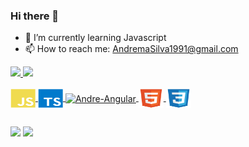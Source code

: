 ### Hi there 👋

- 🌱 I’m currently learning Javascript
- 📫 How to reach me: AndremaSilva1991@gmail.com

 <div>
  <a href="https://github.com/andremasilva">
  <img height="180em" src="https://github-readme-stats.vercel.app/api?username=andremasilva&show_icons=true&theme=dracula&include_all_commits=true&count_private=true"/>
  <img height="180em" src="https://github-readme-stats.vercel.app/api/top-langs/?username=andremasilva&layout=compact&langs_count=7&theme=dracula"/>
</div>
  <div style="display: inline_block"><br>
  <img align="center" alt="Andre-Js" height="30" width="40" src="https://raw.githubusercontent.com/devicons/devicon/master/icons/javascript/javascript-plain.svg">
  <img align="center" alt="Andre-Ts" height="30" width="40" src="https://raw.githubusercontent.com/devicons/devicon/master/icons/typescript/typescript-plain.svg">
  <img align="center" alt="Andre-Angular" height="30" width="40" src="https://cdn.jsdelivr.net/gh/devicons/devicon/icons/angularjs/angularjs-original.svg">
  <img align="center" alt="Andre-HTML" height="30" width="40" src="https://raw.githubusercontent.com/devicons/devicon/master/icons/html5/html5-original.svg">
  <img align="center" alt="Andre-CSS" height="30" width="40" src="https://raw.githubusercontent.com/devicons/devicon/master/icons/css3/css3-original.svg">
</div>

##
  
<div>  
  <a href = "AndremaSilva1991@gmail.com"><img src="https://img.shields.io/badge/-Gmail-%23333?style=for-the-badge&logo=gmail&logoColor=white" target="_blank"></a>
  <a href="https://www.linkedin.com/in/andre-silvafrontend/" target="_blank"><img src="https://img.shields.io/badge/-LinkedIn-%230077B5?style=for-the         badge&logo=linkedin&logoColor=white" target="_blank"></a> 
</div>
